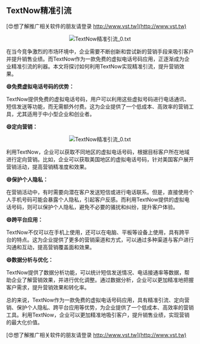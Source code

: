 ## **TextNow精准引流**

[😍想了解推广相关软件的朋友请登录 http://www.vst.tw](http://www.vst.tw)

 <center><img src="https://vst.tw/MP4/tuiguang/png/0.png" alt="TextNow精准引流_0.txt"></center>

在当今竞争激烈的市场环境中，企业需要不断创新和尝试新的营销手段来吸引客户并提升销售业绩。而TextNow作为一款免费的虚拟电话号码应用，正逐渐成为企业精准引流的利器。本文将探讨如何利用TextNow实现精准引流，提升营销效果。

**😄免费虚拟电话号码的优势：**

TextNow提供免费的虚拟电话号码，用户可以利用这些虚拟号码进行电话通讯、短信发送等功能，而无需额外付费。这为企业提供了一个低成本、高效率的营销工具，尤其适用于中小型企业和创业者。

**😄定向营销：**

 <center><img src="https://vst.tw/MP4/tuiguang/png/3.png" alt="TextNow精准引流_0.txt"></center>

利用TextNow，企业可以获取不同地区的虚拟电话号码，根据目标客户所在地域进行定向营销。比如，企业可以获取美国地区的虚拟电话号码，针对美国客户展开营销活动，提高营销精准度和效果。

**😄保护个人隐私：**

在营销活动中，有时需要向潜在客户发送短信或进行电话联系。但是，直接使用个人手机号码可能会暴露个人隐私，引起客户反感。而利用TextNow提供的虚拟电话号码，则可以保护个人隐私，避免不必要的骚扰和纠纷，提升客户体验。

**😄跨平台应用：**

TextNow不仅可以在手机上使用，还可以在电脑、平板等设备上使用，具有跨平台的特点。这为企业提供了更多的营销渠道和方式，可以通过多种渠道与客户进行沟通和互动，提高营销覆盖面和效果。

**😄数据分析与优化：**

TextNow提供了数据分析功能，可以统计短信发送情况、电话接通率等数据，帮助企业了解营销效果，并进行优化调整。通过数据分析，企业可以更加精准地把握客户需求，提升营销效果和转化率。

总的来说，TextNow作为一款免费的虚拟电话号码应用，具有精准引流、定向营销、保护个人隐私、跨平台应用等优势，为企业提供了一个低成本、高效率的营销工具。利用TextNow，企业可以更加精准地吸引客户，提升销售业绩，实现营销的最大化价值。

[😍想了解推广相关软件的朋友请登录 http://www.vst.tw](http://www.vst.tw)



